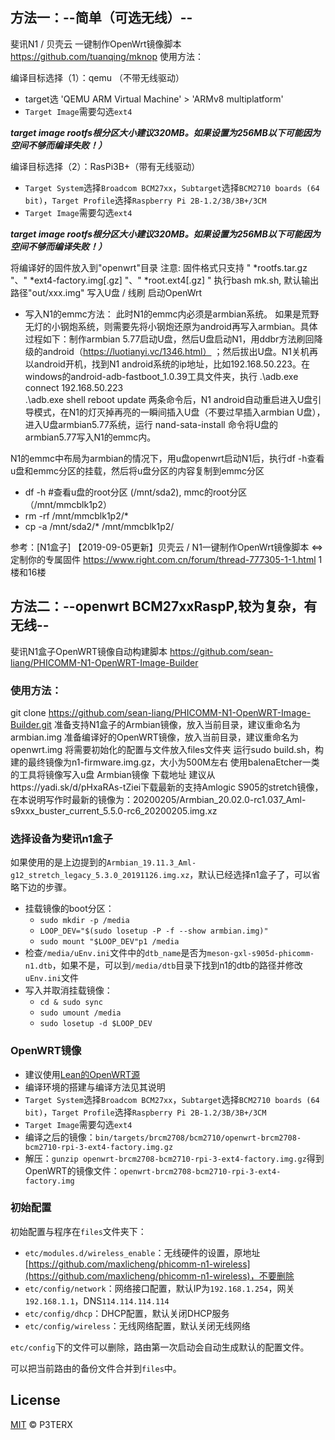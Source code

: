 
## 方法一：--简单（可选无线）--
斐讯N1 / 贝壳云 一键制作OpenWrt镜像脚本 https://github.com/tuanqing/mknop
使用方法：

编译目标选择（1）：qemu    （不带无线驱动）
* target选 'QEMU ARM Virtual Machine' > 'ARMv8 multiplatform'
* `Target Image`需要勾选`ext4`

***target image rootfs根分区大小建议320MB。如果设置为256MB以下可能因为空间不够而编译失败！）***

编译目标选择（2）：RasPi3B+（带有无线驱动）
* `Target System`选择`Broadcom BCM27xx`，`Subtarget`选择`BCM2710 boards (64 bit)`，`Target Profile`选择`Raspberry Pi 2B-1.2/3B/3B+/3CM`
* `Target Image`需要勾选`ext4`

***target image rootfs根分区大小建议320MB。如果设置为256MB以下可能因为空间不够而编译失败！）***

将编译好的固件放入到"openwrt"目录
注意: 固件格式只支持 " *rootfs.tar.gz "、" *ext4-factory.img[.gz] "、" *root.ext4[.gz] "
执行bash mk.sh, 默认输出路径"out/xxx.img"
写入U盘 / 线刷 启动OpenWrt

* 写入N1的emmc方法：
此时N1的emmc内必须是armbian系统。
如果是荒野无灯的小钢炮系统，则需要先将小钢炮还原为android再写入armbian。具体过程如下：制作armbian 5.77启动U盘，然后U盘启动N1，用ddbr方法刷回降级的android（https://luotianyi.vc/1346.html） ；然后拔出U盘。N1关机再以android开机，找到N1 android系统的ip地址，比如192.168.50.223。在windows的android-adb-fastboot_1.0.39工具文件夹，执行
.\adb.exe connect 192.168.50.223  
.\adb.exe shell reboot update
两条命令后，N1 android自动重启进入U盘引导模式，在N1的灯灭掉再亮的一瞬间插入U盘（不要过早插入armbian U盘），进入U盘armbian5.77系统，运行
nand-sata-install
命令将U盘的armbian5.77写入N1的emmc内。

N1的emmc中布局为armbian的情况下，用u盘openwrt启动N1后，执行df -h查看u盘和emmc分区的挂载，然后将u盘分区的内容复制到emmc分区

* df -h                   #查看u盘的root分区 (/mnt/sda2),  mmc的root分区（/mnt/mmcblk1p2）
* rm -rf /mnt/mmcblk1p2/*
* cp -a /mnt/sda2/* /mnt/mmcblk1p2/

参考：[N1盒子] 【2019-09-05更新】贝壳云 / N1一键制作OpenWrt镜像脚本 <=> 定制你的专属固件
https://www.right.com.cn/forum/thread-777305-1-1.html 1楼和16楼



## 方法二：--openwrt BCM27xxRaspP,较为复杂，有无线--
斐讯N1盒子OpenWRT镜像自动构建脚本 https://github.com/sean-liang/PHICOMM-N1-OpenWRT-Image-Builder
### 使用方法：
git clone https://github.com/sean-liang/PHICOMM-N1-OpenWRT-Image-Builder.git
准备支持N1盒子的Armbian镜像，放入当前目录，建议重命名为armbian.img
准备编译好的OpenWRT镜像，放入当前目录，建议重命名为openwrt.img
将需要初始化的配置与文件放入files文件夹
运行sudo build.sh，构建的最终镜像为n1-firmware.img.gz，大小为500M左右
使用balenaEtcher一类的工具将镜像写入u盘
Armbian镜像
下载地址
建议从https://yadi.sk/d/pHxaRAs-tZiei下载最新的支持Amlogic S905的stretch镜像，在本说明写作时最新的镜像为：20200205/Armbian_20.02.0-rc1.037_Aml-s9xxx_buster_current_5.5.0-rc6_20200205.img.xz


### 选择设备为斐讯n1盒子

如果使用的是上边提到的`Armbian_19.11.3_Aml-g12_stretch_legacy_5.3.0_20191126.img.xz`，默认已经选择n1盒子了，可以省略下边的步骤。

* 挂载镜像的boot分区：	
	* `sudo mkdir -p /media`
	* `LOOP_DEV="$(sudo losetup -P -f --show armbian.img)"`
	* `sudo mount "$LOOP_DEV"p1 /media`
* 检查`/media/uEnv.ini`文件中的`dtb_name`是否为`meson-gxl-s905d-phicomm-n1.dtb`，如果不是，可以到`/media/dtb`目录下找到n1的dtb的路径并修改`uEnv.ini`文件
* 写入并取消挂载镜像：
	* `cd & sudo sync` 
	* `sudo umount /media`
	* `sudo losetup -d $LOOP_DEV`

### OpenWRT镜像

* 建议使用[Lean的OpenWRT源](https://github.com/coolsnowwolf/lede)
* 编译环境的搭建与编译方法见其说明
* `Target System`选择`Broadcom BCM27xx`，`Subtarget`选择`BCM2710 boards (64 bit)`，`Target Profile`选择`Raspberry Pi 2B-1.2/3B/3B+/3CM`
* `Target Image`需要勾选`ext4`
* 编译之后的镜像：`bin/targets/brcm2708/bcm2710/openwrt-brcm2708-bcm2710-rpi-3-ext4-factory.img.gz`
* 解压：`gunzip openwrt-brcm2708-bcm2710-rpi-3-ext4-factory.img.gz`得到OpenWRT的镜像文件：`openwrt-brcm2708-bcm2710-rpi-3-ext4-factory.img`

### 初始配置

初始配置与程序在`files`文件夹下：

* `etc/modules.d/wireless_enable`：无线硬件的设置，原地址[https://github.com/maxlicheng/phicomm-n1-wireless](https://github.com/maxlicheng/phicomm-n1-wireless)，不要删除
* `etc/config/network`：网络接口配置，默认IP为`192.168.1.254`，网关`192.168.1.1`，DNS`114.114.114.114`
* `etc/config/dhcp`：DHCP配置，默认关闭DHCP服务
* `etc/config/wireless`：无线网络配置，默认关闭无线网络

`etc/config`下的文件可以删除，路由第一次启动会自动生成默认的配置文件。

可以把当前路由的备份文件合并到`files`中。


## License

[MIT](https://github.com/P3TERX/Actions-OpenWrt/blob/master/LICENSE) © P3TERX
